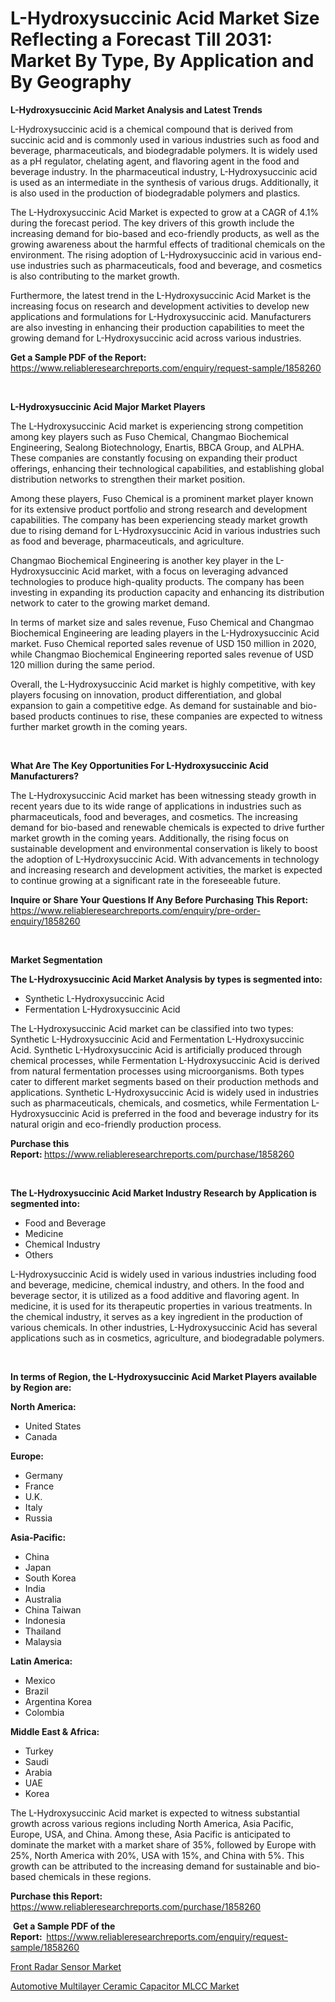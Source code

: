 <p><h1>L-Hydroxysuccinic Acid Market Size Reflecting a Forecast Till 2031: Market By Type, By Application and By Geography</h1></p><p><strong>L-Hydroxysuccinic Acid Market Analysis and Latest Trends</strong></p>
<p><p>L-Hydroxysuccinic acid is a chemical compound that is derived from succinic acid and is commonly used in various industries such as food and beverage, pharmaceuticals, and biodegradable polymers. It is widely used as a pH regulator, chelating agent, and flavoring agent in the food and beverage industry. In the pharmaceutical industry, L-Hydroxysuccinic acid is used as an intermediate in the synthesis of various drugs. Additionally, it is also used in the production of biodegradable polymers and plastics.</p><p>The L-Hydroxysuccinic Acid Market is expected to grow at a CAGR of 4.1% during the forecast period. The key drivers of this growth include the increasing demand for bio-based and eco-friendly products, as well as the growing awareness about the harmful effects of traditional chemicals on the environment. The rising adoption of L-Hydroxysuccinic acid in various end-use industries such as pharmaceuticals, food and beverage, and cosmetics is also contributing to the market growth.</p><p>Furthermore, the latest trend in the L-Hydroxysuccinic Acid Market is the increasing focus on research and development activities to develop new applications and formulations for L-Hydroxysuccinic acid. Manufacturers are also investing in enhancing their production capabilities to meet the growing demand for L-Hydroxysuccinic acid across various industries.</p></p>
<p><strong>Get a Sample PDF of the Report:&nbsp;</strong> <a href="https://www.reliableresearchreports.com/enquiry/request-sample/1858260">https://www.reliableresearchreports.com/enquiry/request-sample/1858260</a></p>
<p>&nbsp;</p>
<p><strong>L-Hydroxysuccinic Acid Major Market Players</strong></p>
<p><p>The L-Hydroxysuccinic Acid market is experiencing strong competition among key players such as Fuso Chemical, Changmao Biochemical Engineering, Sealong Biotechnology, Enartis, BBCA Group, and ALPHA. These companies are constantly focusing on expanding their product offerings, enhancing their technological capabilities, and establishing global distribution networks to strengthen their market position.</p><p>Among these players, Fuso Chemical is a prominent market player known for its extensive product portfolio and strong research and development capabilities. The company has been experiencing steady market growth due to rising demand for L-Hydroxysuccinic Acid in various industries such as food and beverage, pharmaceuticals, and agriculture.</p><p>Changmao Biochemical Engineering is another key player in the L-Hydroxysuccinic Acid market, with a focus on leveraging advanced technologies to produce high-quality products. The company has been investing in expanding its production capacity and enhancing its distribution network to cater to the growing market demand.</p><p>In terms of market size and sales revenue, Fuso Chemical and Changmao Biochemical Engineering are leading players in the L-Hydroxysuccinic Acid market. Fuso Chemical reported sales revenue of USD 150 million in 2020, while Changmao Biochemical Engineering reported sales revenue of USD 120 million during the same period.</p><p>Overall, the L-Hydroxysuccinic Acid market is highly competitive, with key players focusing on innovation, product differentiation, and global expansion to gain a competitive edge. As demand for sustainable and bio-based products continues to rise, these companies are expected to witness further market growth in the coming years.</p></p>
<p>&nbsp;</p>
<p><strong>What Are The Key Opportunities For L-Hydroxysuccinic Acid Manufacturers?</strong></p>
<p><p>The L-Hydroxysuccinic Acid market has been witnessing steady growth in recent years due to its wide range of applications in industries such as pharmaceuticals, food and beverages, and cosmetics. The increasing demand for bio-based and renewable chemicals is expected to drive further market growth in the coming years. Additionally, the rising focus on sustainable development and environmental conservation is likely to boost the adoption of L-Hydroxysuccinic Acid. With advancements in technology and increasing research and development activities, the market is expected to continue growing at a significant rate in the foreseeable future.</p></p>
<p><strong>Inquire or Share Your Questions If Any Before Purchasing This Report:</strong> <a href="https://www.reliableresearchreports.com/enquiry/pre-order-enquiry/1858260">https://www.reliableresearchreports.com/enquiry/pre-order-enquiry/1858260</a></p>
<p>&nbsp;</p>
<p><strong>Market Segmentation</strong></p>
<p><strong>The L-Hydroxysuccinic Acid Market Analysis by types is segmented into:</strong></p>
<p><ul><li>Synthetic L-Hydroxysuccinic Acid</li><li>Fermentation L-Hydroxysuccinic Acid</li></ul></p>
<p><p>The L-Hydroxysuccinic Acid market can be classified into two types: Synthetic L-Hydroxysuccinic Acid and Fermentation L-Hydroxysuccinic Acid. Synthetic L-Hydroxysuccinic Acid is artificially produced through chemical processes, while Fermentation L-Hydroxysuccinic Acid is derived from natural fermentation processes using microorganisms. Both types cater to different market segments based on their production methods and applications. Synthetic L-Hydroxysuccinic Acid is widely used in industries such as pharmaceuticals, chemicals, and cosmetics, while Fermentation L-Hydroxysuccinic Acid is preferred in the food and beverage industry for its natural origin and eco-friendly production process.</p></p>
<p><strong>Purchase this Report:&nbsp;</strong><a href="https://www.reliableresearchreports.com/purchase/1858260">https://www.reliableresearchreports.com/purchase/1858260</a></p>
<p>&nbsp;</p>
<p><strong>The L-Hydroxysuccinic Acid Market Industry Research by Application is segmented into:</strong></p>
<p><ul><li>Food and Beverage</li><li>Medicine</li><li>Chemical Industry</li><li>Others</li></ul></p>
<p><p>L-Hydroxysuccinic Acid is widely used in various industries including food and beverage, medicine, chemical industry, and others. In the food and beverage sector, it is utilized as a food additive and flavoring agent. In medicine, it is used for its therapeutic properties in various treatments. In the chemical industry, it serves as a key ingredient in the production of various chemicals. In other industries, L-Hydroxysuccinic Acid has several applications such as in cosmetics, agriculture, and biodegradable polymers.</p></p>
<p>&nbsp;</p>
<p><strong>In terms of Region, the L-Hydroxysuccinic Acid Market Players available by Region are:</strong></p>
<p>
    <p> <strong> North America: </strong>
        <ul>
            <li>United States</li>
            <li>Canada</li>
        </ul>
        </p> 
    <p> <strong> Europe: </strong>
        <ul>
            <li>Germany</li>
            <li>France</li>
            <li>U.K.</li>
            <li>Italy</li>
            <li>Russia</li>
        </ul>
        </p> 
    <p> <strong> Asia-Pacific: </strong>
        <ul>
            <li>China</li>
            <li>Japan</li>
            <li>South Korea</li>
            <li>India</li>
            <li>Australia</li>
            <li>China Taiwan</li>
            <li>Indonesia</li>
            <li>Thailand</li>
            <li>Malaysia</li>
        </ul>
        </p> 
    <p> <strong> Latin America: </strong>
        <ul>
            <li>Mexico</li>
            <li>Brazil</li>
            <li>Argentina Korea</li>
            <li>Colombia</li>
        </ul>
        </p> 
    <p> <strong> Middle East & Africa: </strong>
        <ul>
            <li>Turkey</li>
            <li>Saudi</li>
            <li>Arabia</li>
            <li>UAE</li>
            <li>Korea</li>
        </ul>
    </p>
    </p>
<p><p>The L-Hydroxysuccinic Acid market is expected to witness substantial growth across various regions including North America, Asia Pacific, Europe, USA, and China. Among these, Asia Pacific is anticipated to dominate the market with a market share of 35%, followed by Europe with 25%, North America with 20%, USA with 15%, and China with 5%. This growth can be attributed to the increasing demand for sustainable and bio-based chemicals in these regions.</p></p>
<p><strong>Purchase this Report: </strong><a href="https://www.reliableresearchreports.com/purchase/1858260">https://www.reliableresearchreports.com/purchase/1858260</a></p>
<p>&nbsp;<strong>Get a Sample PDF of the Report:&nbsp;&nbsp;</strong><a href="https://www.reliableresearchreports.com/enquiry/request-sample/1858260">https://www.reliableresearchreports.com/enquiry/request-sample/1858260</a></p>
<p><strong></strong></p>
<p><p><a href="https://frill-swim-3cd.notion.site/Front-Radar-Sensor-Market-Share-Market-New-Trends-Analysis-Report-By-Type-By-Application-By-End--1c4b522681434712b5736b8a0a5d1edd">Front Radar Sensor Market</a></p><p><a href="https://gentle-editor-9db.notion.site/Automotive-Multilayer-Ceramic-Capacitor-MLCC-Market-Research-Report-Provides-Critical-Insights-that--50527dd68bee41f0ab835729daa4f0ca">Automotive Multilayer Ceramic Capacitor MLCC Market</a></p></p>
